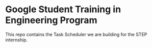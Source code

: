 # Google Student Training in Engineering Program

This repo contains the Task Scheduler we are building for the STEP internship. 
